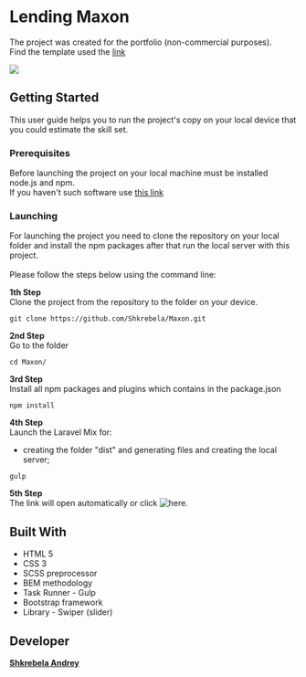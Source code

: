 # Lending Maxon
The project was created for the portfolio (non-commercial purposes).<br> 
Find the template used the [link](https://themeies.com/item/maxon-creative-agency-corporate-template-free-psd/)

![](https://github.com/Shkrebela/TEST/blob/master/ezgif.com-video-to-gif%20(1).gif?raw=true)

## Getting Started
This user guide helps you to run the project's copy on your local device that you could estimate the skill set.

### Prerequisites
Before launching the project on your local machine must be installed node.js and npm.<br>
If you haven't such software use [this link](https://nodejs.org/uk/download/package-manager/)

### Launching

For launching the project you need to clone the repository on your local folder and install the npm packages after that run the local server with this project.  
<br> 
Please follow the steps below using the command line:

**1th Step**<br> 
Clone the project from the repository to the folder on your device.
```
git clone https://github.com/Shkrebela/Maxon.git
```
**2nd Step**<br> 
Go to the folder
```
cd Maxon/
```
**3rd Step**<br> 
Install all npm packages and plugins which contains in the package.json 
```
npm install
```
**4th Step**<br>
Launch the Laravel Mix for:<br> 
- creating the folder "dist" and generating files and creating the local server;<br> 
```
gulp
```
**5th Step**<br>
The link will open automatically or click ![here](http://localhost:3000).

## Built With

* HTML 5
* CSS 3
* SCSS preprocessor
* BEM methodology
* Task Runner - Gulp
* Bootstrap framework
* Library - Swiper (slider)

## Developer
**[Shkrebela Andrey](https://www.linkedin.com/in/andrey-shkrebela-41187518b/)** 